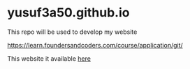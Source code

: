 # yusuf3a50.github.io
This repo will be used to develop my website

https://learn.foundersandcoders.com/course/application/git/

This website it available [here](https://yusuf3a50.github.io/)